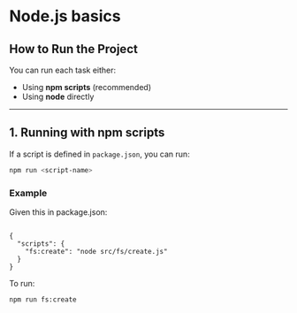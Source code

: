 # Node.js basics

## How to Run the Project

You can run each task either:

- Using **npm scripts** (recommended)
- Using **node** directly

---

## 1. Running with npm scripts

If a script is defined in `package.json`, you can run:

```bash
npm run <script-name>

```


### Example
Given this in package.json:

```

{
  "scripts": {
    "fs:create": "node src/fs/create.js"
  }
}

```

To run:

```
npm run fs:create
```

